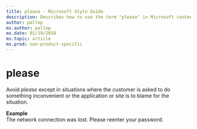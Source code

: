 ```yaml
---
title: please - Microsoft Style Guide
description: Describes how to use the term "please" in Microsoft content.
author: pallep
ms.author: pallep
ms.date: 01/19/2018
ms.topic: article
ms.prod: non-product-specific
---
```


# please

Avoid *please* except
in situations where the customer is asked to do something
inconvenient or the application or site is to blame for the situation. 

**Example**  
The network connection was lost. Please reenter your password. 
